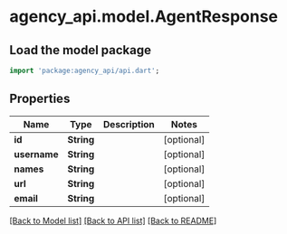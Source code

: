 # agency_api.model.AgentResponse

## Load the model package
```dart
import 'package:agency_api/api.dart';
```

## Properties
Name | Type | Description | Notes
------------ | ------------- | ------------- | -------------
**id** | **String** |  | [optional] 
**username** | **String** |  | [optional] 
**names** | **String** |  | [optional] 
**url** | **String** |  | [optional] 
**email** | **String** |  | [optional] 

[[Back to Model list]](../README.md#documentation-for-models) [[Back to API list]](../README.md#documentation-for-api-endpoints) [[Back to README]](../README.md)


